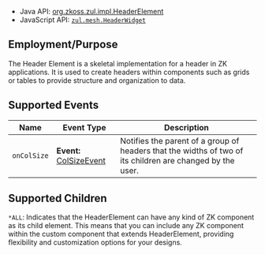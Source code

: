 
- Java API: [org.zkoss.zul.impl.HeaderElement](https://www.zkoss.org/javadoc/latest/zk/org/zkoss/zul/impl/HeaderElement.html)
- JavaScript API: [`zul.mesh.HeaderWidget`](https://www.zkoss.org/javadoc/latest/jsdoc/classes/zul.mesh.HeaderWidget.html)

## Employment/Purpose
The Header Element is a skeletal implementation for a header in ZK applications. It is used to create headers within components such as grids or tables to provide structure and organization to data.

## Supported Events

| Name                | Event Type                                 | Description                        |
|---------------------|--------------------------------------------|------------------------------------|
| `onColSize`         | **Event:** [ColSizeEvent](https://www.zkoss.org/javadoc/latest/zk/org/zkoss/zul/event/ColSizeEvent.html) | Notifies the parent of a group of headers that the widths of two of its children are changed by the user.|

## Supported Children

`*ALL`: Indicates that the HeaderElement can have any kind of ZK component as its child element. This means that you can include any ZK component within the custom component that extends HeaderElement, providing flexibility and customization options for your designs.